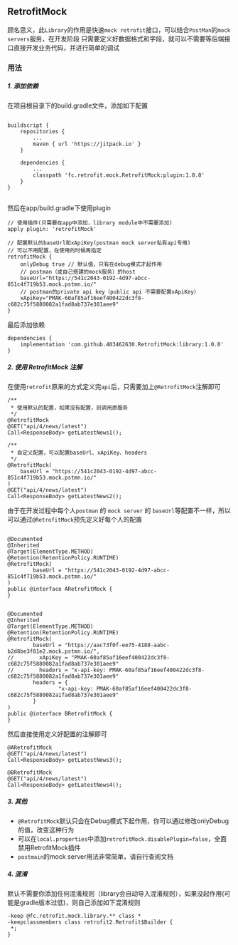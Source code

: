 ## RetrofitMock

顾名思义，此`Library`的作用是快速`mock retrofit`接口，可以结合`PostMan`的`mock servers`服务，在开发阶段 只需要定义好数据格式和字段，就可以不需要等后端接口直接开发业务代码，并进行简单的调试

### 用法

##### 1. 添加依赖

在项目根目录下的build.gradle文件，添加如下配置

```

buildscript {
    repositories {
    	...
		maven { url 'https://jitpack.io' }
    }
    
    dependencies {
    	...
        classpath 'fc.retrofit.mock.RetrofitMock:plugin:1.0.0'
    }
}


```

然后在app/build.gradle下使用plugin

```
// 使用插件(只需要在app中添加，library module中不需要添加)
apply plugin: 'retrofitMock'

// 配置默认的baseUrl和xApiKey(postman mock server私有api专用)
// 可以不用配置，在使用的时候再指定
retrofitMock {
	onlyDebug true // 默认值，只有在debug模式才起作用
	// postman（或自己搭建的mock服务）的host
    baseUrl="https://541c2043-0192-4d97-abcc-851c4f719b53.mock.pstmn.io/"
    // postman的private api key（public api 不需要配置xApiKey）
    xApiKey="PMAK-60af85af16eef400422dc3f8-c682c75f5880082a1fad8ab737e301aee9"
}
```

最后添加依赖

```
dependencies {
    implementation 'com.github.403462630.RetrofitMock:library:1.0.0'
}
```

##### 2. 使用 RetrofitMock 注解

在使用`retrofit`原来的方式定义完`api`后，只需要加上`@RetrofitMock`注解即可

```
/**
 * 使用默认的配置，如果没有配置，则调用原服务
 */
@RetrofitMock
@GET("api/4/news/latest")
Call<ResponseBody> getLatestNews1();

/**
 * 自定义配置，可以配置baseUrl、xApiKey、headers
 */
@RetrofitMock(
    baseUrl = "https://541c2043-0192-4d97-abcc-851c4f719b53.mock.pstmn.io/"
)
@GET("api/4/news/latest")
Call<ResponseBody> getLatestNews2();

```

由于在开发过程中每个人`postman` 的 `mock server` 的 `baseUrl`等配置不一样，所以可以通过`@RetrofitMock`预先定义好每个人的配置

```

@Documented
@Inherited
@Target(ElementType.METHOD)
@Retention(RetentionPolicy.RUNTIME)
@RetrofitMock(
        baseUrl = "https://541c2043-0192-4d97-abcc-851c4f719b53.mock.pstmn.io/"
)
public @interface ARetrofitMock {
}


@Documented
@Inherited
@Target(ElementType.METHOD)
@Retention(RetentionPolicy.RUNTIME)
@RetrofitMock(
        baseUrl = "https://aac73f0f-ee75-4188-aabc-b2d8be3f81e2.mock.pstmn.io/",
//        xApiKey = "PMAK-60af85af16eef400422dc3f8-c682c75f5880082a1fad8ab737e301aee9"
//        headers = "x-api-key: PMAK-60af85af16eef400422dc3f8-c682c75f5880082a1fad8ab737e301aee9"
        headers = {
                "x-api-key: PMAK-60af85af16eef400422dc3f8-c682c75f5880082a1fad8ab737e301aee9"
        }
)
public @interface BRetrofitMock {
}

```

然后直接使用定义好配置的注解即可

```
@ARetrofitMock
@GET("api/4/news/latest")
Call<ResponseBody> getLatestNews3();

@BRetrofitMock
@GET("api/4/news/latest")
Call<ResponseBody> getLatestNews4();
```

##### 3. 其他

- `@RetrofitMock`默认只会在Debug模式下起作用，你可以通过修改onlyDebug的值，改变这种行为
- 可以在`local.properties`中添加`retrofitMock.disablePlugin=false`，全面禁用RetrofitMock插件
- `postmain`的mock server用法非常简单，请自行查阅文档

##### 4. 混淆

默认不需要你添加任何混淆规则（library会自动导入混淆规则），如果没起作用(可能是gradle版本过低)，则自己添加如下混淆规则

```
-keep @fc.retrofit.mock.library.** class *
-keepclassmembers class retrofit2.Retrofit$Builder {
 *;
}
```